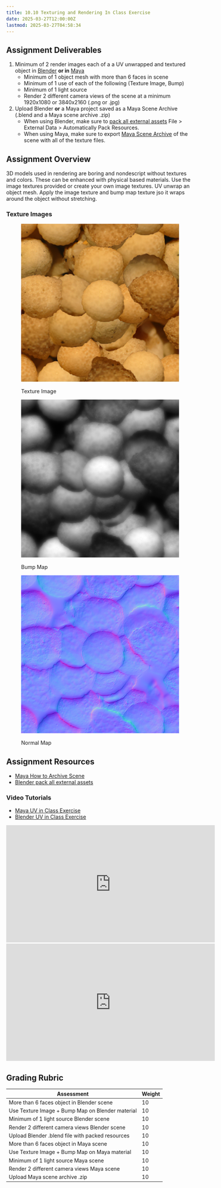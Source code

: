 ```yaml
---
title: 10.10 Texturing and Rendering In Class Exercise
date: 2025-03-27T12:00:00Z
lastmod: 2025-03-27T04:58:34
---
```


## Assignment Deliverables

1. Minimum of 2 render images each of a a UV unwrapped and textured object in [Blender](../../../../3d-modeling/blender/blender.md) **or in** [Maya](../../../../3d-modeling/maya/maya.md)
   - Minimum of 1 object mesh with more than 6 faces in scene
   - Minimum of 1 use of each of the following (Texture Image, Bump)
   - Minimum of 1 light source
   - Render 2 different camera views of the scene at a minimum 1920x1080 or 3840x2160 (.png or .jpg)
2. Upload Blender **or** a Maya project saved as a Maya Scene Archive
   (.blend and a Maya scene archive .zip)
   - When using Blender, make sure to [pack all external assets](https://youtu.be/x6H6HFBLRlUl) File > External Data > Automatically Pack Resources.
   - When using Maya, make sure to export [Maya Scene Archive](https://youtu.be/gic-kMWKjNI) of the scene with all of the texture files.

## Assignment Overview

3D models used in rendering are boring and nondescript without textures and colors. These can be enhanced with physical based materials. Use the image textures provided or create your own image textures. UV unwrap an object mesh. Apply the image texture and bump map texture jso it wraps around the object without stretching.

### Texture Images

<div class="gallery-grid">
<figure>

[![Shell Texture](./shell-texture.png)](./shell-texture.png)

<figcaption>

Texture Image

</figcaption>
</figure>
<figure>

[![Shell Texture Bump Map](./shell-texture-bump-map.png)](./shell-texture-bump-map.png)

<figcaption>

Bump Map

</figcaption>
</figure>
<figure>

[![Shell Texture Normal Map](./shell-texture-normal-map.png)](./shell-texture-normal-map.png)

<figcaption>

Normal Map

</figcaption>
</figure>
</div>

## Assignment Resources

- [Maya How to Archive Scene](https://youtu.be/gic-kMWKjNI)
- [Blender pack all external assets](https://youtu.be/x6H6HFBLRlUl)

### Video Tutorials

- [Maya UV in Class Exercise](https://youtu.be/D3q2HleBJIs)
- [Blender UV in Class Exercise](https://youtu.be/OOmQNgawF8c)

<div class="video-grid">

<div class="iframe-16-9-container">
<iframe class="youTubeIframe" width="560" height="315" src="https://www.youtube.com/embed/D3q2HleBJIs" title="YouTube video player" frameborder="0" allow="accelerometer; autoplay; clipboard-write; encrypted-media; gyroscope; picture-in-picture; web-share" allowfullscreen></iframe>
</div>

<div class="iframe-16-9-container">
<iframe class="youTubeIframe" width="560" height="315" src="https://www.youtube.com/embed/OOmQNgawF8c?si=qkpRun0uEaGDfp2e" title="YouTube video player" frameborder="0" allow="accelerometer; autoplay; clipboard-write; encrypted-media; gyroscope; picture-in-picture; web-share" allowfullscreen></iframe>
</div>

</div>

## Grading Rubric

<div class="responsive-table-markdown">

| Assessment                                       | Weight |
| ------------------------------------------------ | ------ |
| More than 6 faces object in Blender scene        | 10     |
| Use Texture Image + Bump Map on Blender material | 10     |
| Minimum of 1 light source Blender scene          | 10     |
| Render 2 different camera views Blender scene    | 10     |
| Upload Blender .blend file with packed resources | 10     |
| More than 6 faces object in Maya scene           | 10     |
| Use Texture Image + Bump Map on Maya material    | 10     |
| Minimum of 1 light source Maya scene             | 10     |
| Render 2 different camera views Maya scene       | 10     |
| Upload Maya scene archive .zip                   | 10     |

</div>
